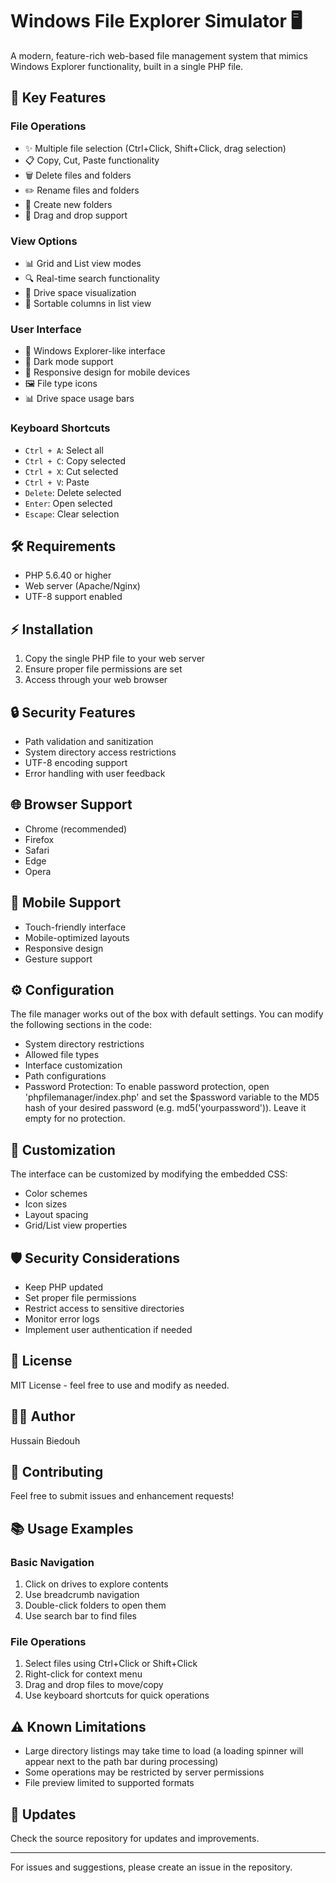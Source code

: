 # Windows File Explorer Simulator 🖥️

A modern, feature-rich web-based file management system that mimics Windows Explorer functionality, built in a single PHP file.

## 🌟 Key Features

### File Operations
- ✨ Multiple file selection (Ctrl+Click, Shift+Click, drag selection)
- 📋 Copy, Cut, Paste functionality
- 🗑️ Delete files and folders
- ✏️ Rename files and folders
- 📁 Create new folders
- 🔄 Drag and drop support

### View Options
- 📊 Grid and List view modes
- 🔍 Real-time search functionality
- 💾 Drive space visualization
- 📝 Sortable columns in list view

### User Interface
- 🎯 Windows Explorer-like interface
- 🌙 Dark mode support
- 📱 Responsive design for mobile devices
- 🖼️ File type icons
- 📊 Drive space usage bars

### Keyboard Shortcuts
- `Ctrl + A`: Select all
- `Ctrl + C`: Copy selected
- `Ctrl + X`: Cut selected
- `Ctrl + V`: Paste
- `Delete`: Delete selected
- `Enter`: Open selected
- `Escape`: Clear selection

## 🛠️ Requirements

- PHP 5.6.40 or higher
- Web server (Apache/Nginx)
- UTF-8 support enabled

## ⚡ Installation

1. Copy the single PHP file to your web server
2. Ensure proper file permissions are set
3. Access through your web browser

## 🔒 Security Features

- Path validation and sanitization
- System directory access restrictions
- UTF-8 encoding support
- Error handling with user feedback

## 🌐 Browser Support

- Chrome (recommended)
- Firefox
- Safari
- Edge
- Opera

## 📱 Mobile Support

- Touch-friendly interface
- Mobile-optimized layouts
- Responsive design
- Gesture support

## ⚙️ Configuration

The file manager works out of the box with default settings. You can modify the following sections in the code:

- System directory restrictions
- Allowed file types
- Interface customization
- Path configurations
- Password Protection: To enable password protection, open 'phpfilemanager/index.php' and set the $password variable to the MD5 hash of your desired password (e.g. md5('yourpassword')). Leave it empty for no protection.

## 🎨 Customization

The interface can be customized by modifying the embedded CSS:

- Color schemes
- Icon sizes
- Layout spacing
- Grid/List view properties

## 🛡️ Security Considerations

- Keep PHP updated
- Set proper file permissions
- Restrict access to sensitive directories
- Monitor error logs
- Implement user authentication if needed

## 📝 License

MIT License - feel free to use and modify as needed.

## 👨‍💻 Author

Hussain Biedouh

## 🤝 Contributing

Feel free to submit issues and enhancement requests!

## 📚 Usage Examples

### Basic Navigation
1. Click on drives to explore contents
2. Use breadcrumb navigation
3. Double-click folders to open them
4. Use search bar to find files

### File Operations
1. Select files using Ctrl+Click or Shift+Click
2. Right-click for context menu
3. Drag and drop files to move/copy
4. Use keyboard shortcuts for quick operations

## ⚠️ Known Limitations
- Large directory listings may take time to load (a loading spinner will appear next to the path bar during processing)
- Some operations may be restricted by server permissions
- File preview limited to supported formats

## 🔄 Updates

Check the source repository for updates and improvements.

---

For issues and suggestions, please create an issue in the repository.
